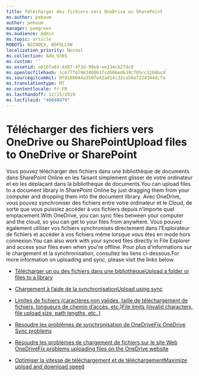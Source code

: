 ```yaml
---
title: Télécharger des fichiers vers OneDrive ou SharePoint
ms.author: pebaum
author: pebaum
manager: pamgreen
ms.audience: Admin
ms.topic: article
ROBOTS: NOINDEX, NOFOLLOW
localization_priority: Normal
ms.collection: Adm_O365
ms.custom: ''
ms.assetid: a016fa63-4d87-4f3d-99eb-ee134cb27dc0
ms.openlocfilehash: 1c677f6796340061fcdb06ed639cf05cc1266bcd
ms.sourcegitcommit: 0f0186044a3597e42ad14c32ca58e7224344dcfa
ms.translationtype: MT
ms.contentlocale: fr-FR
ms.lasthandoff: 12/15/2019
ms.locfileid: "40049479"
---
```

# <a name="upload-files-to-onedrive-or-sharepoint"></a><span data-ttu-id="f6d34-102">Télécharger des fichiers vers OneDrive ou SharePoint</span><span class="sxs-lookup"><span data-stu-id="f6d34-102">Upload files to OneDrive or SharePoint</span></span>

<span data-ttu-id="f6d34-103">Vous pouvez télécharger des fichiers dans une bibliothèque de documents dans SharePoint Online en les faisant simplement glisser de votre ordinateur et en les déplaçant dans la bibliothèque de documents.</span><span class="sxs-lookup"><span data-stu-id="f6d34-103">You can upload files to a document library in SharePoint Online by just dragging them from your computer and dropping them into the document library.</span></span> <span data-ttu-id="f6d34-104">Avec OneDrive, vous pouvez synchroniser des fichiers entre votre ordinateur et le Cloud, de sorte que vous puissiez accéder à vos fichiers depuis n’importe quel emplacement.</span><span class="sxs-lookup"><span data-stu-id="f6d34-104">With OneDrive, you can sync files between your computer and the cloud, so you can get to your files from anywhere.</span></span> <span data-ttu-id="f6d34-105">Vous pouvez également utiliser vos fichiers synchronisés directement dans l’Explorateur de fichiers et accéder à vos fichiers même lorsque vous êtes en mode hors connexion.</span><span class="sxs-lookup"><span data-stu-id="f6d34-105">You can also work with your synced files directly in File Explorer and access your files even when you're offline.</span></span> <span data-ttu-id="f6d34-106">Pour plus d’informations sur le chargement et la synchronisation, consultez les liens ci-dessous.</span><span class="sxs-lookup"><span data-stu-id="f6d34-106">For more information on uploading and sync, please visit the links below.</span></span>

- [<span data-ttu-id="f6d34-107">Télécharger un ou des fichiers dans une bibliothèque</span><span class="sxs-lookup"><span data-stu-id="f6d34-107">Upload a folder or files to a library</span></span>](https://support.office.com/article/upload-a-folder-or-files-to-a-document-library-eb18fcba-c953-4d45-8d90-8da66edeacdb)

- [<span data-ttu-id="f6d34-108">Chargement à l’aide de la synchronisation</span><span class="sxs-lookup"><span data-stu-id="f6d34-108">Upload using sync</span></span>](https://support.office.com/article/sync-files-with-the-onedrive-sync-client-in-windows-615391c4-2bd3-4aae-a42a-858262e42a49)

- [<span data-ttu-id="f6d34-109">Limites de fichiers (caractères non valides, taille de téléchargement de fichiers, longueurs de chemin d’accès, etc.)</span><span class="sxs-lookup"><span data-stu-id="f6d34-109">File limits (invalid characters, file upload size, path lengths, etc..)</span></span>](https://support.office.com/article/invalid-file-names-and-file-types-in-onedrive-onedrive-for-business-and-sharepoint-64883a5d-228e-48f5-b3d2-eb39e07630fa)

- [<span data-ttu-id="f6d34-110">Résoudre les problèmes de synchronisation de OneDrive</span><span class="sxs-lookup"><span data-stu-id="f6d34-110">Fix OneDrive Sync problems</span></span>](https://support.office.com/article/Fix-OneDrive-sync-problems-83ab0d8a-8400-45b0-8dcf-dc8aa8a6bcf8)

- [<span data-ttu-id="f6d34-111">Résoudre les problèmes de chargement de fichiers sur le site Web OneDrive</span><span class="sxs-lookup"><span data-stu-id="f6d34-111">Fix problems uploading files on the OneDrive website</span></span>](https://support.office.com/article/Fix-problems-uploading-files-on-the-OneDrive-website-9afcc4a0-e344-4bc9-9c9d-59d3e802247e)

- [<span data-ttu-id="f6d34-112">Optimiser la vitesse de téléchargement et de téléchargement</span><span class="sxs-lookup"><span data-stu-id="f6d34-112">Maximize upload and download speed</span></span>](https://support.office.com/article/Maximize-upload-and-download-speed-8eeadfb8-501f-406d-997b-98ab6ff67f43)